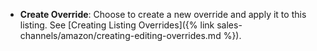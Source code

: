 
- **Create Override**: Choose to create a new override and apply it to this listing. See [Creating Listing Overrides]({% link sales-channels/amazon/creating-editing-overrides.md %}).
